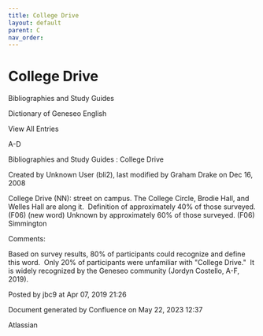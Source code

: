 ```yaml
---
title: College Drive
layout: default
parent: C
nav_order:
---
```


# College Drive

Bibliographies and Study Guides

Dictionary of Geneseo English

View All Entries

A-D

Bibliographies and Study Guides : College Drive

Created by  Unknown User (bli2), last modified by  Graham Drake on Dec 16, 2008

College Drive (NN): street on campus. The College Circle, Brodie Hall, and Welles Hall are along it.  Definition of approximately 40% of those surveyed. (F06) (new word) Unknown by approximately 60% of those surveyed. (F06) Simmington

Comments:

Based on survey results, 80% of participants could recognize and define this word.  Only 20% of participants were unfamiliar with &quot;College Drive.&quot;  It is widely recognized by the Geneseo community (Jordyn Costello, A-F, 2019).

Posted by jbc9 at Apr 07, 2019 21:26

Document generated by Confluence on May 22, 2023 12:37

Atlassian
